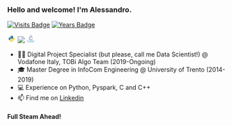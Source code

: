 ### Hello and welcome! I'm Alessandro.

[![Visits Badge](https://badges.pufler.dev/visits/AleCervellera/AleCervellera)](https://badges.pufler.dev)
[![Years Badge](https://badges.pufler.dev/years/AleCervellera)](https://badges.pufler.dev)

<code><img height="20" src="https://raw.githubusercontent.com/github/explore/80688e429a7d4ef2fca1e82350fe8e3517d3494d/topics/python/python.png"></code>
<code><img height="20" src="https://raw.githubusercontent.com/github/explore/80688e429a7d4ef2fca1e82350fe8e3517d3494d/topics/pyspark/pyspark.png"></code>
<code><img height="20" src="https://raw.githubusercontent.com/github/explore/80688e429a7d4ef2fca1e82350fe8e3517d3494d/topics/c/c.png"></code>

- :man_technologist: Digital Project Specialist (but please, call me Data Scientist!) @ Vodafone Italy, TOBi Algo Team (2019-Ongoing)
- 🎓 Master Degree in InfoCom Engineering @ University of Trento (2014-2019)
- 💻 Experience on Python, Pyspark, C and C++
- 📫 Find me on [Linkedin](https://it.linkedin.com/in/alessandro-cervellera-5a749912a)

#### Full Steam Ahead!
